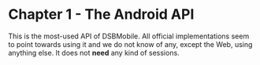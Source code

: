 # Chapter 1 - The Android API
This is the most-used API of DSBMobile. All official implementations
seem to point towards using it and we do not know of any, except the
Web, using anything else. It does not **need** any kind of sessions.
